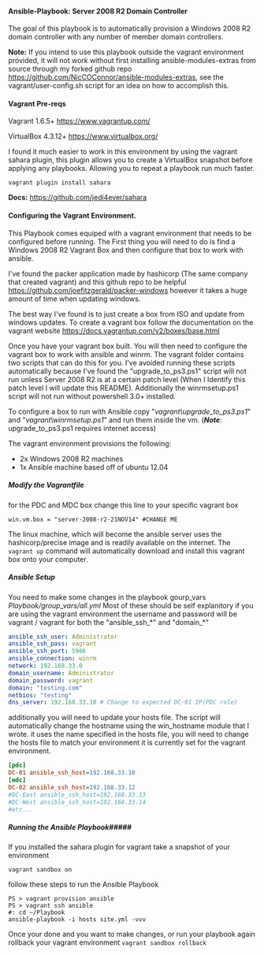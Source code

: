 #### **Ansible-Playbook: Server 2008 R2 Domain Controller**
The goal of this playbook is to automatically provision a Windows 2008 R2 domain controller with any number of member domain controllers. 

**Note:**
If you intend to use this playbook outside the vagrant environment provided, it will not work without first installing ansible-modules-extras from source through my forked github repo https://github.com/NicCOConnor/ansible-modules-extras, see the vagrant/user-config.sh script for an idea on how to accomplish this. 

#### **Vagrant Pre-reqs**
Vagrant 1.6.5+ https://www.vagrantup.com/

VirtualBox 4.3.12+ https://www.virtualbox.org/

I found it much easier to work in this environment by using the vagrant sahara plugin, this plugin allows you to create a VirtualBox snapshot  before applying any playbooks. Allowing you to repeat a playbook run much faster.

```vagrant plugin install sahara```

**Docs:** https://github.com/jedi4ever/sahara

#### **Configuring the Vagrant Environment.** 
This Playbook comes equiped with a vagrant environment that needs to be configured before running. The First thing you will need to do is find a Windows 2008 R2 Vagrant Box and then configure that box to work with ansible. 

I've found the packer application made by hashicorp (The same company that created vagrant) and this github repo to be helpful https://github.com/joefitzgerald/packer-windows however it takes a huge amount of time when updating windows. 

The best way I've found is to just create a box from ISO and update from windows updates. To create a vagrant box follow the documentation on the vagrant website https://docs.vagrantup.com/v2/boxes/base.html 

Once you have your vagrant box built. You will then need to configure the vagrant box to work with ansible and winrm. The vagrant folder contains two scripts that can do this for you. I've avoided running these scripts automatically because I've found the "upgrade\_to\_ps3.ps1" script will not run unless Server 2008 R2 is at a certain patch level (When I Identify this patch level I will update this README). Additionally the winrmsetup.ps1 script will not run without powershell 3.0+ installed. 

To configure a box to run with Ansible copy "*vagrant\\upgrade\_to_ps3.ps1*" and "*vagrant\\winrmsetup.ps1*" and run them inside the vm. (**_Note_**: upgrade_to_ps3.ps1 requires internet access)

The vagrant environment provisions the following:
- 2x  Windows 2008 R2 machines 
- 1x Ansible machine based off of ubuntu 12.04

##### **Modify the Vagrantfile**
for the PDC and MDC box change this line to your specific vagrant box

    win.vm.box = "server-2008-r2-21NOV14" #CHANGE ME

The linux machine, which will become the ansible server uses the hashicorp/precise image and is readily available on the internet. The ```vagrant up``` command will automatically download and install this vagrant box onto your computer. 

##### **Ansible Setup**
You need to make some changes in the playbook gourp_vars *Playbook/group_vars/all.yml* Most of these should be self explanitory if you are using the vagrant environment the username and password will be vagrant / vagrant for both the "ansible_ssh_\*" and "domain_\*"
```yaml
ansible_ssh_user: Administrator
ansible_ssh_pass: vagrant
ansible_ssh_port: 5986
ansible_connection: winrm
network: 192.168.33.0
domain_username: Administrator
domain_password: vagrant
domain: "testing.com"
netbios: "testing"
dns_server: 192.168.33.10 # Change to expected DC-01 IP(PDC role)
```

additionally you will need to update your hosts file. The script will automatically change the hostname using the win_hostname module that I wrote. it uses the name specified in the hosts file, you will need to change the hosts file to match your environment it is currently set for the vagrant environment. 
```ini
[pdc]
DC-01 ansible_ssh_host=192.168.33.10
[mdc]
DC-02 ansible_ssh_host=192.168.33.12
#DC-East ansible_ssh_host=192.168.33.13
#DC-West ansible_ssh_host=192.168.33.14
#etc...
```

##### **Running the Ansible Playbook**#####
If you installed the sahara plugin for vagrant take a snapshot of your environment

```vagrant sandbox on```

follow these steps to run the Ansible Playbook
```
PS > vagrant provision ansible
PS > vagrant ssh ansible
#: cd ~/Playbook
ansible-playbook -i hosts site.yml -vvv
```

Once your done and you want to make changes, or run your playbook again rollback your vagrant environment 
```vagrant sandbox rollback```
